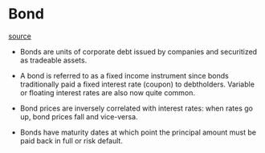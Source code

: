 # Bond
[source](https://www.investopedia.com/terms/b/bond.asp)

- Bonds are units of corporate debt issued by companies and securitized as tradeable assets.
    
- A bond is referred to as a fixed income instrument since bonds traditionally paid a fixed interest rate (coupon) to debtholders. Variable or floating interest rates are also now quite common.
    
- Bond prices are inversely correlated with interest rates: when rates go up, bond prices fall and vice-versa.
    
- Bonds have maturity dates at which point the principal amount must be paid back in full or risk default.